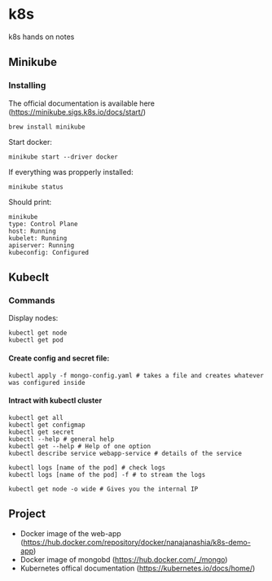 # k8s
k8s hands on notes
## Minikube 

### Installing

The official documentation is available here (https://minikube.sigs.k8s.io/docs/start/)

```
brew install minikube
```

Start docker:

```
minikube start --driver docker
```

If everything was propperly installed:

```
minikube status
```

Should print:

```
minikube
type: Control Plane
host: Running
kubelet: Running
apiserver: Running
kubeconfig: Configured
```

## Kubeclt

### Commands

Display nodes:

```
kubectl get node
kubectl get pod 
```
#### Create config and secret file:

```
kubectl apply -f mongo-config.yaml # takes a file and creates whatever was configured inside
```
#### Intract with kubectl cluster

```
kubectl get all
kubectl get configmap
kubectl get secret
kubectl --help # general help 
kubectl get --help # Help of one option
kubectl describe service webapp-service # details of the service

kubectl logs [name of the pod] # check logs
kubectl logs [name of the pod] -f # to stream the logs

kubectl get node -o wide # Gives you the internal IP
```

## Project 

* Docker image of the web-app (https://hub.docker.com/repository/docker/nanajanashia/k8s-demo-app)
* Docker image of mongobd (https://hub.docker.com/_/mongo)
* Kubernetes offical documentation (https://kubernetes.io/docs/home/)
